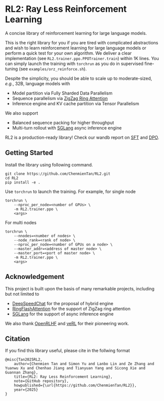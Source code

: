# RL2: Ray Less Reinforcement Learning

A concise library of reinforcement learning for large language models.

This is the right library for you if you are tired with complicated abstractions and wish to learn reinforcement learning for large language models or perform a quick test for your own algorithm.
We deliver a clear implementation (see `RL2.trainer.ppo.PPOTrainer.train`) within 1K lines.
You can simply launch the training with `torchrun` as you do in supervised fine-tuning (see `examples/orz_reinforce.sh`).

Despite the simplicity, you should be able to scale up to moderate-sized, *e.g.*, 32B, language models with

* Model partition via Fully Sharded Data Parallelism
* Sequence parallelism via [ZigZag Ring Attention](https://github.com/zhuzilin/ring-flash-attention)
* Inference engine and KV cache partition via Tensor Parallelism

We also support

* Balanced sequence packing for higher throughput
* Multi-turn rollout with [SGLang](https://github.com/sgl-project/sglang) async inference engine

RL2 is a production-ready library! Check our wandb report on [SFT](https://wandb.ai/chenmientan/LIMO_archive) and [DPO](https://wandb.ai/chenmientan/UltraFeedback_archive).

## Getting Started

Install the library using following command.
```
git clone https://github.com/ChenmienTan/RL2.git
cd RL2
pip install -e .
```

Use `torchrun` to launch the training. For example, for single node
```
torchrun \
    --nproc_per_node=<number of GPUs> \
    -m RL2.trainer.ppo \
    <args>
```
For multi nodes
```
torchrun \
    --nnodes=<number of nodes> \
    --node_rank=<rank of node> \
    --nproc_per_node=<number of GPUs on a node> \
    --master_addr=<address of master node> \
    --master_port=<port of master node> \
    -m RL2.trainer.ppo \
    <args>
```

## Acknowledgement

This project is built upon the basis of many remarkable projects, including but not limited to
* [DeepSpeedChat](https://github.com/deepspeedai/DeepSpeedExamples/tree/master/applications/DeepSpeed-Chat) for the proposal of hybrid engine
* [RingFlashAttention](https://github.com/zhuzilin/ring-flash-attention) for the support of ZigZag ring attention
* [SGLang](https://github.com/sgl-project/sglang) for the support of async inference engine

We also thank [OpenRLHF](https://github.com/OpenRLHF/OpenRLHF) and [veRL](https://github.com/volcengine/verl) for their pioneering work.

## Citation
If you find this library useful, please cite in the follwing format
```
@misc{Tan2025RL2,
    author={Chenmien Tan and Simon Yu and Lanbo Lin and Ze Zhang and Yuanwu Xu and Chenhao Jiang and Tianyuan Yang and Sicong Xie and Guannan Zhang},
    title={RL2: Ray Less Reinforcement Learning},
    note={GitHub repository},
    howpublished={\url{https://github.com/ChenmienTan/RL2}},
    year={2025}
}
```